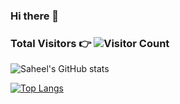 ### Hi there 👋

### <p>Total Visitors 👉 ![Visitor Count](https://profile-counter.glitch.me/{saheelraut}/count.svg)</p>



![Saheel's GitHub stats](https://github-readme-stats.vercel.app/api?username=saheelraut&show_icons=true&theme=dark&count_private=true&show_icons=true)

[![Top Langs](https://github-readme-stats.vercel.app/api/top-langs/?username=saheelraut&layout=compact&hide=c,c++&exclude_repo=CS544-Programming-for-the-Web&langs_count=10&count_private=true)](https://github.com/anuraghazra/github-readme-stats)





